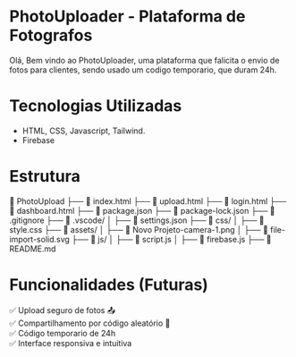 # PhotoUploader - Plataforma de Fotografos

Olá, Bem vindo ao PhotoUploader, uma plataforma que falicita o envio de fotos para clientes, sendo usado um codigo temporario, que duram 24h.

# Tecnologias Utilizadas
  - HTML, CSS, Javascript, Tailwind.
  - Firebase

# Estrutura

📁 PhotoUpload
 ├── 📄 index.html
 ├── 📄 upload.html
 ├── 📄 login.html
 ├── 📄 dashboard.html
 ├── 📄 package.json
 ├── 📄 package-lock.json
 ├── 📄 .gitignore
 ├── 📁 .vscode/
 │ ├── 📄 settings.json
 ├── 📁 css/
 │ ├── 📄 style.css
 ├── 📁 assets/
 │ ├── 📄 Novo Projeto-camera-1.png
 │ ├── 📄 file-import-solid.svg
 ├── 📁 js/
 │ ├── 📄 script.js
 │ ├── 📄 firebase.js
 ├── 📄 README.md

# Funcionalidades (Futuras)
✅ Upload seguro de fotos 📤  
✅ Compartilhamento por código aleatório 🔑  
✅ Código temporario de 24h  
✅ Interface responsiva e intuitiva
